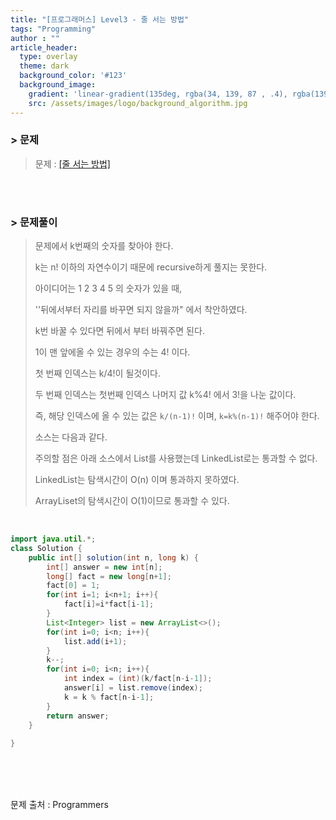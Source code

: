 ```yaml
---
title: "[프로그래머스] Level3 - 줄 서는 방법"
tags: "Programming"
author : ""
article_header:
  type: overlay
  theme: dark
  background_color: '#123'
  background_image:
    gradient: 'linear-gradient(135deg, rgba(34, 139, 87 , .4), rgba(139, 34, 139, .4))'
    src: /assets/images/logo/background_algorithm.jpg
---
```


### > 문제

> 문제 : [[줄 서는 방법]](https://programmers.co.kr/learn/courses/30/lessons/12936)

<br>

<br>

### > 문제풀이

> 문제에서 k번째의 숫자를 찾아야 한다.
>
> k는 n! 이하의 자연수이기 때문에 recursive하게 풀지는 못한다.
>
> 아이디어는 1 2 3 4 5 의 숫자가 있을 때,
>
> ''뒤에서부터 자리를 바꾸면 되지 않을까" 에서 착안하였다.
>
> k번 바꿀 수 있다면 뒤에서 부터 바꿔주면 된다.
>
> 
>
> 1이 맨 앞에올 수 있는 경우의 수는 4! 이다.
>
> 첫 번째 인덱스는 k/4!이 될것이다.
>
> 두 번째 인덱스는 첫번째 인덱스 나머지 값 k%4! 에서 3!을 나눈 값이다.
>
> 즉, 해당 인덱스에 올 수 있는 값은 `k/(n-1)!` 이며, `k=k%(n-1)!` 해주어야 한다.
>
> 소스는 다음과 같다.
>
> 주의할 점은 아래 소스에서 List를 사용했는데 LinkedList로는 통과할 수 없다.
>
> LinkedList는 탐색시간이 O(n) 이며 통과하지 못하였다.
>
> ArrayLiset의 탐색시간이 O(1)이므로 통과할 수 있다.

<br/>

```java
import java.util.*;
class Solution {
    public int[] solution(int n, long k) {
        int[] answer = new int[n];
        long[] fact = new long[n+1];
        fact[0] = 1;                    
        for(int i=1; i<n+1; i++){
            fact[i]=i*fact[i-1];
        }
        List<Integer> list = new ArrayList<>();
        for(int i=0; i<n; i++){
            list.add(i+1);
        }
        k--;
        for(int i=0; i<n; i++){
            int index = (int)(k/fact[n-i-1]);
            answer[i] = list.remove(index);
            k = k % fact[n-i-1];
        }
        return answer;
    }
    
}
```



<br/>

<br/>

<br/>

문제 출처 : Programmers

<br/>

<br/>

<br/>
